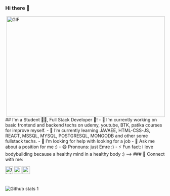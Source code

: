 ### Hi there 👋

<img align="right" alt="GIF" src="https://github.com/abhisheknaiidu/abhisheknaiidu/blob/master/code.gif?raw=true" width="500" height="320" />
## I'm a Student 👨‍🎓, Full Stack Developer 🚀!
- 🔭 I’m currently working on basic frontend and backend techs on udemy, youtube, BTK, patika courses for improve myself.
- 🌱 I’m currently learning JAVAEE, HTML-CSS-JS, REACT, MSSQL, MYSQL, POSTGRESQL, MONGODB and other some fullstack techs.
- 🤔 I’m looking for help with looking for a job
- 💬 Ask me about a position for me :) 
- 😄 Pronouns: just Emre :)
- ⚡ Fun fact: i love bodybuilding because a healthy mind in a healthy body :)
-->
### 📩 Connect with me:

[<img align="left" alt="linkedin | LinkedIn" width="24px" src="https://raw.githubusercontent.com/peterthehan/peterthehan/master/assets/linkedin.svg" />][linkedin]
[<img align="left" height="24" width="24" src="https://cdn.jsdelivr.net/npm/simple-icons@v4/icons/instagram.svg" />][instagram]
[<img align="left" height="24" width="24" src="https://cdn.jsdelivr.net/npm/simple-icons@v4/icons/gmail.svg" />][gmail]
<br />


[instagram]: https://www.instagram.com/eemre._.ozturk
[linkedin]: linkedin.com/in/emre-öztürk-7947a9169
[gmail]: mailto:emreeozturk42@gmail.com
<br />

![Github stats 1](https://github-readme-stats.vercel.app/api?username=developer-emre&show_icons=true&theme=gradient)

